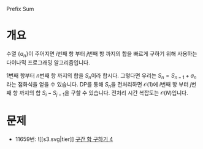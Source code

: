 Prefix Sum
# 개요
수열 $\{a_n\}$이 주어지면 $i$번째 항 부터 $j$번째 항 까지의 합을 빠르게 구하기 위해 사용하는 다이나믹 프로그래밍 알고리즘입니다.

$1$번째 항부터 $n$번째 항 까지의 합을 $S_n$이라 합시다. 그렇다면 우리는 $S_n = S_{n-1} + a_n$라는 점화식을 얻을 수 있습니다. DP를 통해 $S_n$을 전처리하면 $\mathcal{O}(1)$에 $i$번째 항 부터 $j$번째 항 까지의 합 $S_i - S_{j-1}$을 구할 수 있습니다.
전처리 시간 복잡도는 $\mathcal{O}(N)$입니다.
# 문제
- 11659번: ![[s3.svg|tier]] [구간 합 구하기 4](https://www.acmicpc.net/problem/11659)